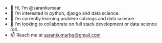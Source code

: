 - 👋 Hi, I’m @sarankumaar
- 👀 I’m interested in python, django and data science.
- 🌱 I’m currently learning problem solvings and data science.
- 💞️ I’m looking to collaborate on full stack development or data science roll.
- 📫 Reach me at sarankumarbg@gmail.com

<!---
sarankumaar/sarankumaar is a ✨ special ✨ repository because its `README.md` (this file) appears on your GitHub profile.
You can click the Preview link to take a look at your changes.
--->
